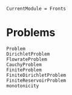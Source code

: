 ```@meta
CurrentModule = Fronts
```

# Problems

```@docs
Problem
DirichletProblem
FlowrateProblem
CauchyProblem
FiniteProblem
FiniteDirichletProblem
FiniteReservoirProblem
monotonicity
```
